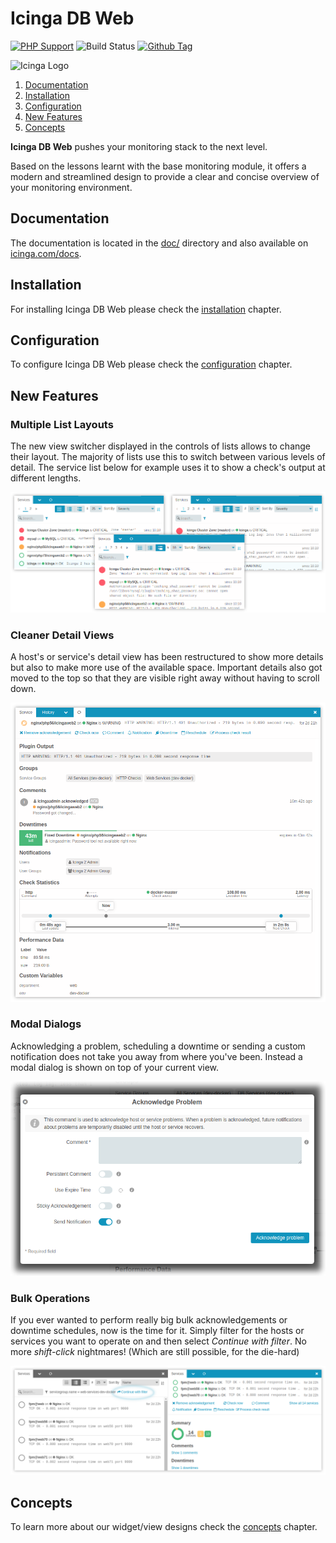 # Icinga DB Web

[![PHP Support](https://img.shields.io/badge/php-%3E%3D%205.6-777BB4?logo=PHP)](https://php.net/)
![Build Status](https://github.com/icinga/icingaweb2-module-icingadb/workflows/PHP%20Tests/badge.svg?branch=master)
[![Github Tag](https://img.shields.io/github/tag/Icinga/icingaweb2-module-icingadb.svg)](https://github.com/Icinga/icingaweb2-module-icingadb)

![Icinga Logo](https://icinga.com/wp-content/uploads/2014/06/icinga_logo.png)

1. [Documentation](#documentation)
2. [Installation](#installation)
3. [Configuration](#configuration)
4. [New Features](#new-features)
5. [Concepts](#concepts)

**Icinga DB Web** pushes your monitoring stack to the next level.

Based on the lessons learnt with the base monitoring module, it offers a modern
and streamlined design to provide a clear and concise overview of your monitoring
environment.

## Documentation

The documentation is located in the [doc/](doc/) directory and also available
on [icinga.com/docs](https://icinga.com/docs/icingadb-web/latest/).

## Installation

For installing Icinga DB Web please check the [installation](https://icinga.com/docs/icingadb-web/latest/doc/02-Installation/)
chapter.

## Configuration

To configure Icinga DB Web please check the [configuration](https://icinga.com/docs/icingadb-web/latest/doc/03-Configuration/)
chapter.

## New Features

### Multiple List Layouts

The new view switcher displayed in the controls of lists allows to change their layout.
The majority of lists use this to switch between various levels of detail. The service
list below for example uses it to show a check's output at different lengths.

![View Switcher Preview](doc/res/view-switcher-preview.png)

### Cleaner Detail Views

A host's or service's detail view has been restructured to show more details but also
to make more use of the available space. Important details also got moved to the top
so that they are visible right away without having to scroll down.

![Service Detail Preview](doc/res/service-detail-preview.png)

### Modal Dialogs

Acknowledging a problem, scheduling a downtime or sending a custom notification does
not take you away from where you've been. Instead a modal dialog is shown on top of
your current view.

![Modal Dialog Preview](doc/res/modal-dialog-preview.png)

### Bulk Operations

If you ever wanted to perform really big bulk acknowledgements or downtime schedules,
now is the time for it. Simply filter for the hosts or services you want to operate on
and then select *Continue with filter*. No more *shift-click* nightmares! (Which are
still possible, for the die-hard)

![Continue With Preview](doc/res/continue-with-preview.png)

## Concepts

To learn more about our widget/view designs check the [concepts](https://icinga.com/docs/icingadb-web/latest/doc/11-Concepts/)
chapter.
